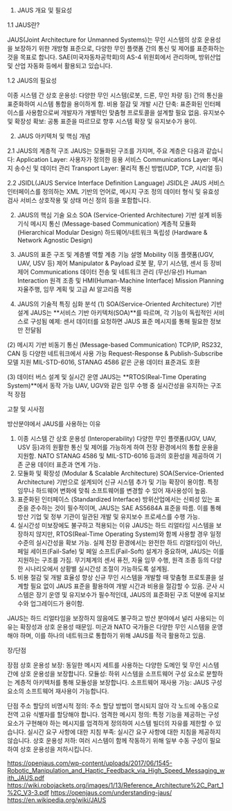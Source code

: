 1. JAUS 개요 및 필요성

1.1 JAUS란?

JAUS(Joint Architecture for Unmanned Systems)는 무인 시스템의 상호 운용성을 보장하기 위한 개방형 표준으로, 다양한 무인 플랫폼 간의 통신 및 제어를 표준화하는 것을 목표로 합니다. 
SAE(미국자동차공학회)의 AS-4 위원회에서 관리하며, 방위산업 및 산업 자동화 등에서 활용되고 있습니다.

1.2 JAUS의 필요성

이종 시스템 간 상호 운용성: 다양한 무인 시스템(로봇, 드론, 무인 차량 등) 간의 통신을 표준화하여 시스템 통합을 용이하게 함.
비용 절감 및 개발 시간 단축: 표준화된 인터페이스를 사용함으로써 개발자가 개별적인 맞춤형 프로토콜을 설계할 필요 없음.
유지보수 및 확장성 확보: 공통 표준을 따르므로 향후 시스템 확장 및 유지보수가 용이.

2. JAUS 아키텍처 및 핵심 개념

2.1 JAUS의 계층적 구조
JAUS는 모듈화된 구조를 가지며, 주요 계층은 다음과 같습니다:
Application Layer: 사용자가 정의한 응용 서비스
Communications Layer: 메시지 송수신 및 데이터 관리
Transport Layer: 물리적 통신 방법(UDP, TCP, 시리얼 등)

2.2 JSIDL(JAUS Service Interface Definition Language)
JSIDL은 JAUS 서비스 인터페이스를 정의하는 XML 기반의 언어로,
메시지 구조 정의
데이터 형식 및 유효성 검사
서비스 상호작용 및 상태 머신 정의 등을 포함합니다.


2. JAUS의 핵심 기술 요소
SOA (Service-Oriented Architecture) 기반 설계
비동기식 메시지 통신 (Message-based Communication)
계층적 모듈화 (Hierarchical Modular Design)
하드웨어/네트워크 독립성 (Hardware & Network Agnostic Design)

4. JAUS의 표준 구조 및 계층별 역할
계층	기능 설명
Mobility	이동 플랫폼(UGV, UAV, USV 등) 제어
Manipulator & Payload	로봇 팔, 무기 시스템, 센서 등 장비 제어
Communications	데이터 전송 및 네트워크 관리 (무선/유선)
Human Interaction	원격 조종 및 HMI(Human-Machine Interface)
Mission Planning	자율주행, 임무 계획 및 고급 AI 알고리즘 적용

6. JAUS의 기술적 특징 심화 분석
(1) SOA(Service-Oriented Architecture) 기반 설계
JAUS는 **서비스 기반 아키텍처(SOA)**를 따르며, 각 기능이 독립적인 서비스로 구성됨
예제: 센서 데이터를 요청하면 JAUS 표준 메시지를 통해 필요한 정보만 전달됨

(2) 메시지 기반 비동기 통신 (Message-based Communication)
TCP/IP, RS232, CAN 등 다양한 네트워크에서 사용 가능
Request-Response & Publish-Subscribe 모델 지원
MIL-STD-6016, STANAG 4586 같은 군용 데이터 표준과도 호환

(3) 데이터 버스 설계 및 실시간 운영
JAUS는 **RTOS(Real-Time Operating System)**에서 동작 가능
UAV, UGV와 같은 임무 수행 중 실시간성을 유지하는 구조적 장점


고찰 및 시사점

방산분야에서 JAUS를 사용하는 이유

1. 이종 시스템 간 상호 운용성 (Interoperability)
다양한 무인 플랫폼(UGV, UAV, USV 등)과의 원활한 통신 및 제어를 가능하게 하여 전장 환경에서의 통합 운용을 지원함.
NATO STANAG 4586 및 MIL-STD-6016 등과의 호환성을 제공하여 기존 군용 데이터 표준과 연계 가능.
2. 모듈화 및 확장성 (Modular & Scalable Architecture)
SOA(Service-Oriented Architecture) 기반으로 설계되어 신규 시스템 추가 및 기능 확장이 용이함.
특정 임무나 하드웨어 변화에 맞춰 소프트웨어를 변경할 수 있어 재사용성이 높음.
3. 표준화된 인터페이스 (Standardized Interface)
방위산업에서는 신뢰성 있는 표준을 준수하는 것이 필수적이며, JAUS는 SAE AS5684A 표준을 따름.
이를 통해 방산 기업 및 정부 기관이 일관된 개발 및 유지보수 프로세스를 수행 가능.
4. 실시간성 미보장에도 불구하고 적용되는 이유
JAUS는 하드 리얼타임 시스템을 보장하지 않지만, RTOS(Real-Time Operating System)와 함께 사용할 경우 일정 수준의 실시간성을 확보 가능.
실제 전장 환경에서는 완전한 하드 리얼타임이 아닌, 페일 세이프(Fail-Safe) 및 페일 소프트(Fail-Soft) 설계가 중요하며, JAUS는 이를 지원하는 구조를 가짐.
무기체계의 센서 퓨전, 자율 임무 수행, 원격 조종 등의 다양한 시나리오에서 상황별 실시간성 조절이 가능하도록 설계됨.
5. 비용 절감 및 개발 효율성 향상
신규 무인 시스템을 개발할 때 맞춤형 프로토콜을 설계할 필요 없이 JAUS 표준을 활용하여 개발 시간과 비용을 절감할 수 있음.
군사 시스템은 장기 운영 및 유지보수가 필수적인데, JAUS의 표준화된 구조 덕분에 유지보수와 업그레이드가 용이함.



JAUS는 하드 리얼타임을 보장하지 않음에도 불구하고 방산 분야에서 널리 사용되는 이유는 확장성과 상호 운용성 때문임.
미군과 NATO 국가들은 다양한 무인 시스템을 운영해야 하며, 이를 하나의 네트워크로 통합하기 위해 JAUS를 적극 활용하고 있음.


장/단점

장점
상호 운용성 보장: 동일한 메시지 세트를 사용하는 다양한 도메인 및 무인 시스템 간에 상호 운용성을 보장합니다.
모듈성: 하위 시스템을 소프트웨어 구성 요소로 분할하는 계층적 아키텍처를 통해 모듈성을 보장합니다.
소프트웨어 재사용 가능: JAUS 구성 요소의 소프트웨어 재사용이 가능합니다.

단점
주소 할당의 비명시적 정의: 주소 할당 방법이 명시되지 않아 각 노드에 수동으로 전역 고유 식별자를 할당해야 합니다.
엄격한 메시지 정의: 특정 기능을 제공하는 구성 요소가 구현해야 하는 메시지를 엄격하게 정의하여 시스템 빌더의 자유를 제한할 수 있습니다.
실시간 요구 사항에 대한 지침 부족: 실시간 요구 사항에 대한 지침을 제공하지 않습니다.
상호 운용성 저하: 여러 시스템이 함께 작동하기 위해 일부 수동 구성이 필요하여 상호 운용성을 저하시킵니다.


https://openjaus.com/wp-content/uploads/2017/06/1545-Robotic_Manipulation_and_Haptic_Feedback_via_High_Speed_Messaging_with_JAUS.pdf
https://wiki.robojackets.org/images/1/13/Reference_Architecture%2C_Part_1%2C_V3-3.pdf
https://openjaus.com/understanding-jaus/
https://en.wikipedia.org/wiki/JAUS

